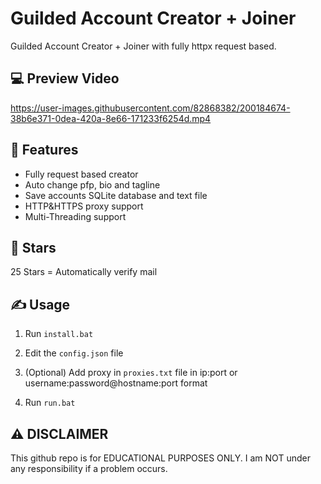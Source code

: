 # Guilded Account Creator + Joiner
 Guilded Account Creator + Joiner with fully httpx request based.

## 💻 Preview Video

https://user-images.githubusercontent.com/82868382/200184674-38b6e371-0dea-420a-8e66-171233f6254d.mp4

## 👾 Features
- Fully request based creator
- Auto change pfp, bio and tagline
- Save accounts SQLite database and text file
- HTTP&HTTPS proxy support
- Multi-Threading support

## 🌟 Stars

25 Stars = Automatically verify mail

## ✍️ Usage
1. Run `install.bat`

2. Edit the `config.json` file

3. (Optional) Add proxy in `proxies.txt` file in ip:port or username:password@hostname:port format 

4. Run `run.bat`


## ⚠️ DISCLAIMER
This github repo is for EDUCATIONAL PURPOSES ONLY. I am NOT under any responsibility if a problem occurs.
